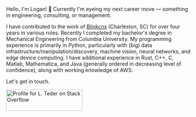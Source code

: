 Hello, I'm Logan! :cowboy_hat_face: Currently I'm eyeing my next career move — something in engineering, consulting, or management.

I have contributed to the work of [Blinkcns](https://www.blinkcns.com/) (Charleston, SC) for over four years in various roles. Recently I completed my bachelor's degree in Mechanical Engineering from Columbia University. My programming experience is primarily in Python, particularly with (big) data infrastructure/manipulation/discovery, machine vision, neural networks, and edge device computing. I have additional experience in Rust, C++, C, Matlab, Mathematica, and Java (generally ordered in decreasing level of confidence), along with working knowledge of AWS. 

Let's get in touch.

<a href="https://stackoverflow.com/users/5379649/l-teder"><img src="https://stackexchange.com/users/flair/7019716.png?theme=dark" width="208" height="58" alt="Profile for L. Teder on Stack Overflow" title="Profile for L. Teder on Stack Overflow"></a>
